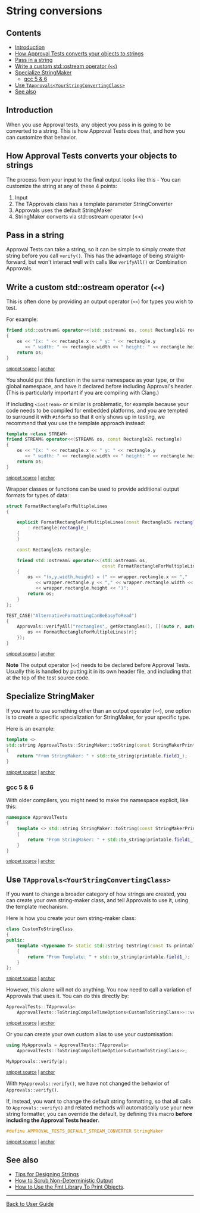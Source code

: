 <a id="top"></a>

# String conversions


<!-- toc -->
## Contents

  * [Introduction](#introduction)
  * [How Approval Tests converts your objects to strings](#how-approval-tests-converts-your-objects-to-strings)
  * [Pass in a string](#pass-in-a-string)
  * [Write a custom std::ostream operator (`<<`)](#write-a-custom-stdostream-operator-)
  * [Specialize StringMaker](#specialize-stringmaker)
    * [gcc 5 & 6](#gcc-5--6)
  * [Use `TApprovals<YourStringConvertingClass>`](#use-tapprovalsyourstringconvertingclass)
  * [See also](#see-also)<!-- endToc -->

## Introduction

When you use Approval tests, any object you pass in is going to be converted to a string. This is how Approval Tests does that, and how you can customize that behavior.

## How Approval Tests converts your objects to strings

The process from your input to the final output looks like this - You can customize the string at any of these 4 points:

1. Input
1. The TApprovals class has a template parameter StringConverter
1. Approvals uses the default StringMaker
1. StringMaker converts via std::ostream operator (<<)

## Pass in a string

Approval Tests can take a string, so it can be simple to simply create that string before you call `verify()`.
This has the advantage of being straight-forward, but won't interact well with calls like `verifyAll()` or Combination Approvals.

## Write a custom std::ostream operator (`<<`)

This is often done by providing an output operator (`<<`) for types you wish to test.

For example:

<!-- snippet: to_string_standard_example -->
<a id='snippet-to_string_standard_example'></a>
```cpp
friend std::ostream& operator<<(std::ostream& os, const Rectangle1& rectangle)
{
    os << "[x: " << rectangle.x << " y: " << rectangle.y
       << " width: " << rectangle.width << " height: " << rectangle.height << "]";
    return os;
}
```
<sup><a href='/tests/DocTest_Tests/docs/ToStringExample.cpp#L13-L20' title='Snippet source file'>snippet source</a> | <a href='#snippet-to_string_standard_example' title='Start of snippet'>anchor</a></sup>
<!-- endSnippet -->

You should put this function in the same namespace as your type, or the global namespace, and have it declared before including Approval's header. (This is particularly important if you are compiling with Clang.)

If including `<iostream>` or similar is problematic, for example because your code needs to be compiled for embedded platforms, and you are tempted to surround it with `#ifdef`s so that it only shows up in testing, we recommend that you use the template approach instead:

<!-- snippet: to_string_template_example -->
<a id='snippet-to_string_template_example'></a>
```cpp
template <class STREAM>
friend STREAM& operator<<(STREAM& os, const Rectangle2& rectangle)
{
    os << "[x: " << rectangle.x << " y: " << rectangle.y
       << " width: " << rectangle.width << " height: " << rectangle.height << "]";
    return os;
}
```
<sup><a href='/tests/DocTest_Tests/docs/ToStringTemplateExample.cpp#L15-L23' title='Snippet source file'>snippet source</a> | <a href='#snippet-to_string_template_example' title='Start of snippet'>anchor</a></sup>
<!-- endSnippet -->

Wrapper classes or functions can be used to provide additional output formats for types of data:

<!-- snippet: to_string_wrapper_example -->
<a id='snippet-to_string_wrapper_example'></a>
```cpp
struct FormatRectangleForMultipleLines
{

    explicit FormatRectangleForMultipleLines(const Rectangle3& rectangle_)
        : rectangle(rectangle_)
    {
    }

    const Rectangle3& rectangle;

    friend std::ostream& operator<<(std::ostream& os,
                                    const FormatRectangleForMultipleLines& wrapper)
    {
        os << "(x,y,width,height) = (" << wrapper.rectangle.x << ","
           << wrapper.rectangle.y << "," << wrapper.rectangle.width << ","
           << wrapper.rectangle.height << ")";
        return os;
    }
};

TEST_CASE("AlternativeFormattingCanBeEasyToRead")
{
    Approvals::verifyAll("rectangles", getRectangles(), [](auto r, auto& os) {
        os << FormatRectangleForMultipleLines(r);
    });
}
```
<sup><a href='/tests/DocTest_Tests/docs/ToStringWrapperExample.cpp#L37-L64' title='Snippet source file'>snippet source</a> | <a href='#snippet-to_string_wrapper_example' title='Start of snippet'>anchor</a></sup>
<!-- endSnippet -->

**Note** The output operator (`<<`) needs to be declared before Approval Tests. Usually this is handled by putting it in its own header file, and including that at the top of the test source code.

## Specialize StringMaker

If you want to use something other than an output operator (`<<`), one option is to create a specific specialization for StringMaker, for your specific type.

Here is an example:

<!-- snippet: customising_to_string_with_string_maker_specialization -->
<a id='snippet-customising_to_string_with_string_maker_specialization'></a>
```cpp
template <>
std::string ApprovalTests::StringMaker::toString(const StringMakerPrintable& printable)
{
    return "From StringMaker: " + std::to_string(printable.field1_);
}
```
<sup><a href='/tests/DocTest_Tests/CustomizingToStringTests.cpp#L49-L55' title='Snippet source file'>snippet source</a> | <a href='#snippet-customising_to_string_with_string_maker_specialization' title='Start of snippet'>anchor</a></sup>
<!-- endSnippet -->

### gcc 5 & 6

With older compilers, you might need to make the namespace explicit, like this:

<!-- snippet: customising_to_string_with_string_maker_specialization_gcc5_and_6 -->
<a id='snippet-customising_to_string_with_string_maker_specialization_gcc5_and_6'></a>
```cpp
namespace ApprovalTests
{
    template <> std::string StringMaker::toString(const StringMakerPrintable& printable)
    {
        return "From StringMaker: " + std::to_string(printable.field1_);
    }
}
```
<sup><a href='/tests/DocTest_Tests/CustomizingToStringTests.cpp#L39-L47' title='Snippet source file'>snippet source</a> | <a href='#snippet-customising_to_string_with_string_maker_specialization_gcc5_and_6' title='Start of snippet'>anchor</a></sup>
<!-- endSnippet -->

## Use `TApprovals<YourStringConvertingClass>`

If you want to change a broader category of how strings are created, you can create your own string-maker class,
and tell Approvals to use it, using the template mechanism.

Here is how you create your own string-maker class:

<!-- snippet: customising_to_string_with_custom_to_string_class -->
<a id='snippet-customising_to_string_with_custom_to_string_class'></a>
```cpp
class CustomToStringClass
{
public:
    template <typename T> static std::string toString(const T& printable)
    {
        return "From Template: " + std::to_string(printable.field1_);
    }
};
```
<sup><a href='/tests/DocTest_Tests/CustomizingToStringTests.cpp#L81-L90' title='Snippet source file'>snippet source</a> | <a href='#snippet-customising_to_string_with_custom_to_string_class' title='Start of snippet'>anchor</a></sup>
<!-- endSnippet -->

However, this alone will not do anything. You now need to call a variation of Approvals that uses it.
You can do this directly by:

<!-- snippet: customising_to_string_with_custom_to_string_class_usage1 -->
<a id='snippet-customising_to_string_with_custom_to_string_class_usage1'></a>
```cpp
ApprovalTests::TApprovals<
    ApprovalTests::ToStringCompileTimeOptions<CustomToStringClass>>::verify(p);
```
<sup><a href='/tests/DocTest_Tests/CustomizingToStringTests.cpp#L97-L100' title='Snippet source file'>snippet source</a> | <a href='#snippet-customising_to_string_with_custom_to_string_class_usage1' title='Start of snippet'>anchor</a></sup>
<!-- endSnippet -->

Or you can create your own custom alias to use your customisation:

<!-- snippet: customising_to_string_with_custom_to_string_class_usage2 -->
<a id='snippet-customising_to_string_with_custom_to_string_class_usage2'></a>
```cpp
using MyApprovals = ApprovalTests::TApprovals<
    ApprovalTests::ToStringCompileTimeOptions<CustomToStringClass>>;

MyApprovals::verify(p);
```
<sup><a href='/tests/DocTest_Tests/CustomizingToStringTests.cpp#L109-L114' title='Snippet source file'>snippet source</a> | <a href='#snippet-customising_to_string_with_custom_to_string_class_usage2' title='Start of snippet'>anchor</a></sup>
<!-- endSnippet -->

With `MyApprovals::verify()`, we have not changed the behavior of `Approvals::verify()`.

If, instead, you want to change the default string formatting, so that all calls to `Approvals::verify()` and related methods will automatically use your new string formatter, you can override the default, by defining this macro **before including the Approval Tests header**.

<!-- snippet: customising_to_string_default_converter -->
<a id='snippet-customising_to_string_default_converter'></a>
```h
#define APPROVAL_TESTS_DEFAULT_STREAM_CONVERTER StringMaker
```
<sup><a href='/ApprovalTests/Approvals.h#L243-L245' title='Snippet source file'>snippet source</a> | <a href='#snippet-customising_to_string_default_converter' title='Start of snippet'>anchor</a></sup>
<!-- endSnippet -->

## See also

* [Tips for Designing Strings](/doc/explanations/TipsForDesigningStrings.md#top)
* [How to Scrub Non-Deterministic Output](/doc/how_tos/ScrubNonDeterministicOutput.md#top)
* [How to Use the Fmt Library To Print Objects](/doc/how_tos/UseTheFmtLibraryToPrintObjects.md#top).



---

[Back to User Guide](/doc/README.md#top)
